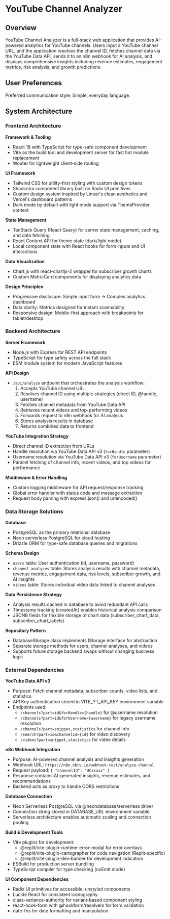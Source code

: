 # YouTube Channel Analyzer

## Overview

YouTube Channel Analyzer is a full-stack web application that provides AI-powered analytics for YouTube channels. Users input a YouTube channel URL, and the application resolves the channel ID, fetches channel data via the YouTube Data API, sends it to an n8n webhook for AI analysis, and displays comprehensive insights including revenue estimates, engagement metrics, risk analysis, and growth predictions.

## User Preferences

Preferred communication style: Simple, everyday language.

## System Architecture

### Frontend Architecture

**Framework & Tooling**
- React 18 with TypeScript for type-safe component development
- Vite as the build tool and development server for fast hot module replacement
- Wouter for lightweight client-side routing

**UI Framework**
- Tailwind CSS for utility-first styling with custom design tokens
- Shadcn/ui component library built on Radix UI primitives
- Custom design system inspired by Linear's clean aesthetics and Vercel's dashboard patterns
- Dark mode by default with light mode support via ThemeProvider context

**State Management**
- TanStack Query (React Query) for server state management, caching, and data fetching
- React Context API for theme state (dark/light mode)
- Local component state with React hooks for form inputs and UI interactions

**Data Visualization**
- Chart.js with react-chartjs-2 wrapper for subscriber growth charts
- Custom MetricCard components for displaying analytics data

**Design Principles**
- Progressive disclosure: Simple input form → Complex analytics dashboard
- Data clarity: Metrics designed for instant scannability
- Responsive design: Mobile-first approach with breakpoints for tablet/desktop

### Backend Architecture

**Server Framework**
- Node.js with Express for REST API endpoints
- TypeScript for type safety across the full stack
- ESM module system for modern JavaScript features

**API Design**
- `/api/analyze` endpoint that orchestrates the analysis workflow:
  1. Accepts YouTube channel URL
  2. Resolves channel ID using multiple strategies (direct ID, @handle, username)
  3. Fetches channel metadata from YouTube Data API
  4. Retrieves recent videos and top-performing videos
  5. Forwards request to n8n webhook for AI analysis
  6. Stores analysis results in database
  7. Returns combined data to frontend

**YouTube Integration Strategy**
- Direct channel ID extraction from URLs
- Handle resolution via YouTube Data API v3 (`forHandle` parameter)
- Username resolution via YouTube Data API v3 (`forUsername` parameter)
- Parallel fetching of channel info, recent videos, and top videos for performance

**Middleware & Error Handling**
- Custom logging middleware for API request/response tracking
- Global error handler with status code and message extraction
- Request body parsing with express.json() and urlencoded()

### Data Storage Solutions

**Database**
- PostgreSQL as the primary relational database
- Neon serverless PostgreSQL for cloud hosting
- Drizzle ORM for type-safe database queries and migrations

**Schema Design**
- `users` table: User authentication (id, username, password)
- `channel_analyses` table: Stores analysis results with channel metadata, revenue metrics, engagement data, risk levels, subscriber growth, and AI insights
- `videos` table: Stores individual video data linked to channel analyses

**Data Persistence Strategy**
- Analysis results cached in database to avoid redundant API calls
- Timestamp tracking (createdAt) enables historical analysis comparison
- JSONB fields for flexible storage of chart data (subscriber_chart_data, subscriber_chart_labels)

**Repository Pattern**
- DatabaseStorage class implements IStorage interface for abstraction
- Separate storage methods for users, channel analyses, and videos
- Supports future storage backend swaps without changing business logic

### External Dependencies

**YouTube Data API v3**
- Purpose: Fetch channel metadata, subscriber counts, video lists, and statistics
- API Key authentication stored in VITE_YT_API_KEY environment variable
- Endpoints used:
  - `/channels?part=id&forHandle={handle}` for @username resolution
  - `/channels?part=id&forUsername={username}` for legacy username resolution
  - `/channels?part=snippet,statistics` for channel info
  - `/search?part=id&channelId={id}` for video discovery
  - `/videos?part=snippet,statistics` for video details

**n8n Webhook Integration**
- Purpose: AI-powered channel analysis and insights generation
- Webhook URL: `https://n8n.obtv.io/webhook-test/analyze-channel`
- Request payload: `{ "channelId": "UCxxxxx" }`
- Response contains AI-generated insights, revenue estimates, and recommendations
- Backend acts as proxy to handle CORS restrictions

**Database Connection**
- Neon Serverless PostgreSQL via @neondatabase/serverless driver
- Connection string stored in DATABASE_URL environment variable
- Serverless architecture enables automatic scaling and connection pooling

**Build & Development Tools**
- Vite plugins for development:
  - @replit/vite-plugin-runtime-error-modal for error overlays
  - @replit/vite-plugin-cartographer for code navigation (Replit-specific)
  - @replit/vite-plugin-dev-banner for development indicators
- ESBuild for production server bundling
- TypeScript compiler for type checking (noEmit mode)

**UI Component Dependencies**
- Radix UI primitives for accessible, unstyled components
- Lucide React for consistent iconography
- class-variance-authority for variant-based component styling
- react-hook-form with @hookform/resolvers for form validation
- date-fns for date formatting and manipulation